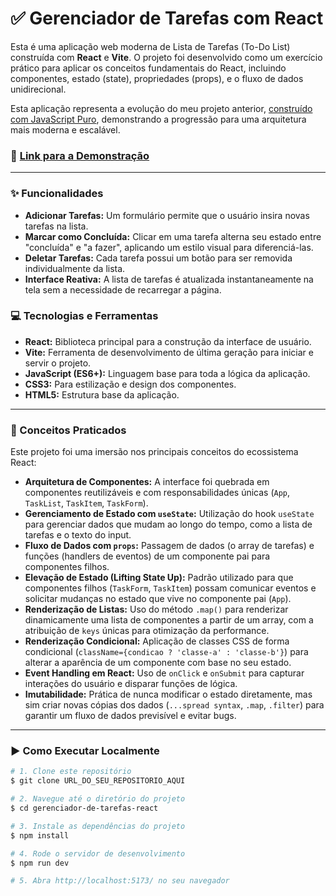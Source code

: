 # ✅ Gerenciador de Tarefas com React

Esta é uma aplicação web moderna de Lista de Tarefas (To-Do List) construída com **React** e **Vite**. O projeto foi desenvolvido como um exercício prático para aplicar os conceitos fundamentais do React, incluindo componentes, estado (state), propriedades (props), e o fluxo de dados unidirecional.

Esta aplicação representa a evolução do meu projeto anterior, [construído com JavaScript Puro](https://github.com/gui-ccr/Gerenciador-de-Tarefas-JS), demonstrando a progressão para uma arquitetura mais moderna e escalável.

### 🔗 [Link para a Demonstração](https://gui-ccr.github.io/Gerenciador-de-Tarefas-React/)


---

### ✨ Funcionalidades

* **Adicionar Tarefas:** Um formulário permite que o usuário insira novas tarefas na lista.
* **Marcar como Concluída:** Clicar em uma tarefa alterna seu estado entre "concluída" e "a fazer", aplicando um estilo visual para diferenciá-las.
* **Deletar Tarefas:** Cada tarefa possui um botão para ser removida individualmente da lista.
* **Interface Reativa:** A lista de tarefas é atualizada instantaneamente na tela sem a necessidade de recarregar a página.


### 💻 Tecnologias e Ferramentas

* **React:** Biblioteca principal para a construção da interface de usuário.
* **Vite:** Ferramenta de desenvolvimento de última geração para iniciar e servir o projeto.
* **JavaScript (ES6+):** Linguagem base para toda a lógica da aplicação.
* **CSS3:** Para estilização e design dos componentes.
* **HTML5:** Estrutura base da aplicação.

---

### 🧠 Conceitos Praticados

Este projeto foi uma imersão nos principais conceitos do ecossistema React:

* **Arquitetura de Componentes:** A interface foi quebrada em componentes reutilizáveis e com responsabilidades únicas (`App`, `TaskList`, `TaskItem`, `TaskForm`).
* **Gerenciamento de Estado com `useState`:** Utilização do hook `useState` para gerenciar dados que mudam ao longo do tempo, como a lista de tarefas e o texto do input.
* **Fluxo de Dados com `props`:** Passagem de dados (o array de tarefas) e funções (handlers de eventos) de um componente pai para componentes filhos.
* **Elevação de Estado (Lifting State Up):** Padrão utilizado para que componentes filhos (`TaskForm`, `TaskItem`) possam comunicar eventos e solicitar mudanças no estado que vive no componente pai (`App`).
* **Renderização de Listas:** Uso do método `.map()` para renderizar dinamicamente uma lista de componentes a partir de um array, com a atribuição de `keys` únicas para otimização da performance.
* **Renderização Condicional:** Aplicação de classes CSS de forma condicional (`className={condicao ? 'classe-a' : 'classe-b'}`) para alterar a aparência de um componente com base no seu estado.
* **Event Handling em React:** Uso de `onClick` e `onSubmit` para capturar interações do usuário e disparar funções de lógica.
* **Imutabilidade:** Prática de nunca modificar o estado diretamente, mas sim criar novas cópias dos dados (`...spread syntax`, `.map`, `.filter`) para garantir um fluxo de dados previsível e evitar bugs.

---

### ▶️ Como Executar Localmente

```bash
# 1. Clone este repositório
$ git clone URL_DO_SEU_REPOSITORIO_AQUI

# 2. Navegue até o diretório do projeto
$ cd gerenciador-de-tarefas-react

# 3. Instale as dependências do projeto
$ npm install

# 4. Rode o servidor de desenvolvimento
$ npm run dev

# 5. Abra http://localhost:5173/ no seu navegador
